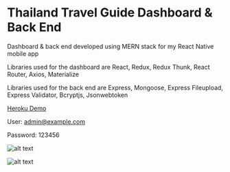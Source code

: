 # Thailand Travel Guide Dashboard & Back End

Dashboard & back end developed using MERN stack for my React Native mobile app

Libraries used for the dashboard are React, Redux, Redux Thunk, React Router, Axios, Materialize

Libraries used for the back end are Express, Mongoose, Express Fileupload, Express Validator, Bcryptjs, Jsonwebtoken

[Heroku Demo](https://tgradmin.herokuapp.com/)

User: admin@example.com

Password: 123456

![alt text](https://tgr-admin.herokuapp.com/tn/bangkok.jpg/ss1.jpg)

![alt text](https://tgr-admin.herokuapp.com/tn/bangkok.jpg/ss2.jpg)
